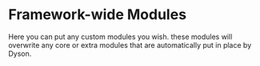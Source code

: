 Framework-wide Modules
======================

Here you can put any custom modules you wish. these modules will 
overwrite any core or extra modules
that are automatically put in place by Dyson.
